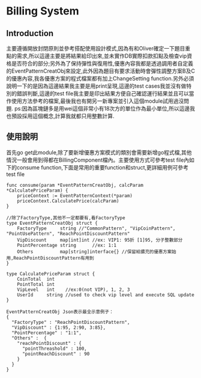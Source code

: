 # Billing System

## Introduction
主要遵循開放封閉原則並參考搭配使用設計模式,因為有和Oliver確定一下題目重點的需求,所以這邊主要是將結果給印出來,並未實作DB實際扣款扣點及檢查vip資格是否符合的部分;另外為了保持彈性與復用性,優惠內容我都是透過調用者自定義的EventPatternCreatObj來設定,此外因為題目有要求活動時會彈性調整方案B及C的優惠內容,我各優惠方案的程式檔案都有加上ChangeSetting function.另外必須說明一下的是因為這邊結果我主要是用print呈現,這邊的test cases我並沒有做特別的錯誤判斷,這邊的test file我主要是印出結果方便自己確認運行結果並且可以當作使用方法參考的檔案,最後我也有開另一新專案並引入這個module試用過沒問題. ps:因為區塊鏈多是用wei這個非常小有18次方的單位作為最小單位,所以這邊我也預設採用這個概念,計算我就都只用整數計算.

## 使用說明
首先go get此module,除了要新增優惠方案模式的類別會需要新增go程式檔,其他情況一般會用到得都在BillingComponent檔內。主要使用方式可參考test file內如下的consume function,下面是常用的重要function和struct,更詳細用例可參考test file

```
func consume(param *EventPatternCreatObj, calcParam *CalculatePriceParam) {
	priceContext := EventPatternContext(*param)
	priceContext.CalculatePrice(calcParam)
}  

//除了FactoryType,其他不一定都要有,看FactoryType
type EventPatternCreatObj struct {
	FactoryType     string //"CommonPattern", "VipCoinPattern", "PointUsePattern", "ReachPointDiscountPattern"
	VipDiscount     map[int]int //ex: VIP1: 95折 [1]95, 分子整數部分
	PointPercentage string      //ex: 1:1
	Others          map[string]interface{} //保留給擃充的優惠方案始用,ReachPointDiscountPattern有用到
}

type CalculatePriceParam struct {
	CoinTotal  int
	PointTotal int
	VipLevel   int    //ex:0(not VIP), 1, 2, 3
	UserId     string //used to check vip level and execute SQL update
}

EventPatternCreatObj Json表示最全示意例子：
{
  "FactoryType" : "ReachPointDiscountPattern",
  "VipDiscount" : {1:95, 2:90, 3:85}, 
  "PointPercentage" : "1:1",
  "Others" :  {
    "reachPointDiscount" : {
      "pointThreashold" : 100,
      "pointReachDiscount" : 90
    }
  }
}

```